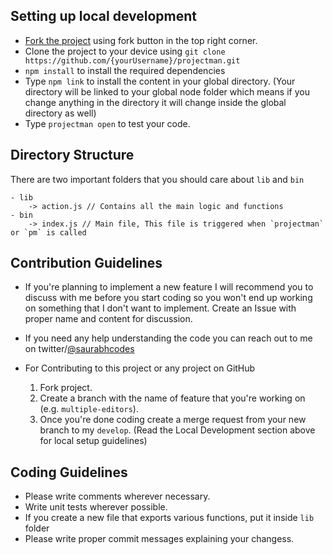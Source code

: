 ## Setting up local development
- [Fork the project](https://github.com/saurabhdaware/projectman/fork) using fork button in the top right corner.
- Clone the project to your device using `git clone https://github.com/{yourUsername}/projectman.git`
- `npm install` to install the required dependencies
- Type `npm link` to install the content in your global directory. (Your directory will be linked to your global node folder which means if you change anything in the directory it will change inside the global directory as well)
- Type `projectman open` to test your code. 


## Directory Structure
There are two important folders that you should care about `lib` and `bin`
```
- lib
    -> action.js // Contains all the main logic and functions
- bin
    -> index.js // Main file, This file is triggered when `projectman` or `pm` is called
```

## Contribution Guidelines
- If you're planning to implement a new feature I will recommend you to discuss with me before you start coding so you won't end up working on something that I don't want to implement. Create an Issue with proper name and content for discussion. 
- If you need any help understanding the code you can reach out to me on twitter/[@saurabhcodes](https://twitter.com/saurabhcodes)

- For Contributing to this project or any project on GitHub
  1. Fork project.
  2. Create a branch with the name of feature that you're working on (e.g. `multiple-editors`).
  3. Once you're done coding create a merge request from your new branch to my `develop`. (Read the Local Development section above for local setup guidelines)


## Coding Guidelines
- Please write comments wherever necessary.
- Write unit tests wherever possible.
- If you create a new file that exports various functions, put it inside `lib` folder
- Please write proper commit messages explaining your changess.
